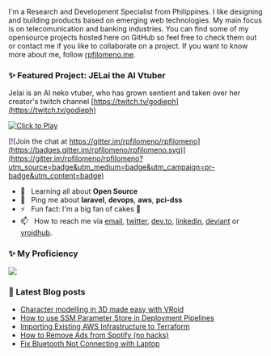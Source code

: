 I'm a Research and Development Specialist from Philippines. I like designing and building products based on emerging web technologies. My main focus
is on telecomunication and banking industries. You can find some of my opensource projects hosted here on GitHub so feel free to check them out or contact me if you like to collaborate on a project. If you want to know more about me, follow <a rel="me" href="https://rpfilomeno.me">rpfilomeno.me</a>.


### ✨ Featured Project: JELai the AI Vtuber

Jelai is an AI neko vtuber, who has grown sentient and taken over her creator's twitch channel [https://twitch.tv/godieph](https://twitch.tv/godieph)

[![Click to Play](https://github.com/rpfilomeno/rpfilomeno/assets/5754735/c1cac4d3-75b0-45d0-b6d4-08eb8f2f67b1)](https://youtu.be/Q6bGmFvQ1rc?t=519)








[![Join the chat at https://gitter.im/rpfilomeno/rpfilomeno](https://badges.gitter.im/rpfilomeno/rpfilomeno.svg)](https://gitter.im/rpfilomeno/rpfilomeno?utm_source=badge&utm_medium=badge&utm_campaign=pr-badge&utm_content=badge)

- 🌱&nbsp;&nbsp; Learning all about **Open Source**
- 💬&nbsp;&nbsp; Ping me about **laravel**, **devops**, **aws**, **pci-dss**
- ⚡️&nbsp;&nbsp; Fun fact: I'm a big fan of cakes 🍰
- 📫&nbsp;&nbsp; How to reach me via [email], [twitter], [dev.to], [linkedin], [deviant] or [vroidhub].

### ✨ My Proficiency

<img src="https://cr-skills-chart-widget.azurewebsites.net/api/api?username=rpfilomeno&show-other-skills=true&padding=10">

### 📖 Latest Blog posts
<!-- BLOG:START -->
- [Character modelling in 3D made easy with VRoid](https://rpfilomeno.me/3d/character-modelling-in-3d-made-easy-with-vroid/)
- [How to use SSM Parameter Store in Deployment Pipelines](https://rpfilomeno.me/aws/how-to-use-ssm-parameter-in-deployments/)
- [Importing Existing AWS Infrastructure to Terraform](https://rpfilomeno.me/aws/importing-existing-aws-infrastructure-to-terraform/)
- [How to Remove Ads from Spotify &lpar;no hacks&rpar;](https://rpfilomeno.me/github/how-to-remove-ads-from-spotify/)
- [Fix Bluetooth Not Connecting with Laptop](https://rpfilomeno.me/windows/fix-bluetooth-devices-not-connecting-with-laptop/)
<!-- BLOG:END -->

[email]: mailto:roger@rpfilomeno.me
[twitter]: https://twitter.com/godie
[dev.to]: https://dev.to/rpfilomeno
[linkedin]: https://www.linkedin.com/in/rpfilomeno
[deviant]: https://www.deviantart.com/godieph
[vroidhub]: https://hub.vroid.com/en/characters/2056041647174037182
